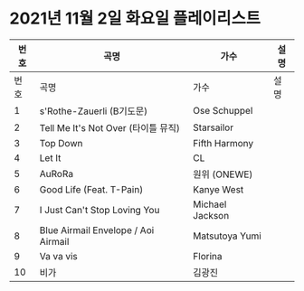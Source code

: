 # 2021년 11월 2일 화요일 플레이리스트

| 번호 | 곡명 | 가수 | 설명 |
|------|------|------|------|
| 번호 | 곡명 | 가수 | 설명 |
| 1 | s'Rothe-Zauerli (B기도문) | Ose Schuppel |  |
| 2 | Tell Me It's Not Over (타이틀 뮤직) | Starsailor |  |
| 3 | Top Down | Fifth Harmony |  |
| 4 | Let It | CL |  |
| 5 | AuRoRa | 원위 (ONEWE) |  |
| 6 | Good Life (Feat. T-Pain) | Kanye West |  |
| 7 | I Just Can't Stop Loving You | Michael Jackson |  |
| 8 | Blue Airmail Envelope / Aoi Airmail | Matsutoya Yumi |  |
| 9 | Va va vis | Florina |  |
| 10 | 비가 | 김광진 |  |
